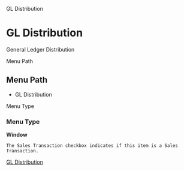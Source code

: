
GL Distribution
# GL Distribution


General Ledger Distribution

Menu Path
## Menu Path



- GL Distribution

Menu Type
### Menu Type

**Window**

```
The Sales Transaction checkbox indicates if this item is a Sales Transaction.
```

[GL Distribution](../../window-gl-distribution.md)